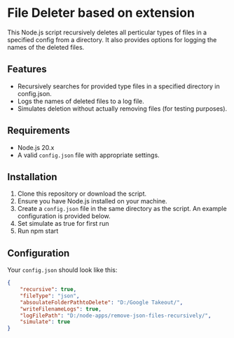 # File Deleter based on extension

This Node.js script recursively deletes all perticular types of files in a specified config from a directory. It also provides options for logging the names of the deleted files.

## Features

- Recursively searches for provided type files in a specified directory in config.json.
- Logs the names of deleted files to a log file.
- Simulates deletion without actually removing files (for testing purposes).

## Requirements

- Node.js 20.x
- A valid `config.json` file with appropriate settings.

## Installation

1. Clone this repository or download the script.
2. Ensure you have Node.js installed on your machine.
3. Create a `config.json` file in the same directory as the script. An example configuration is provided below.
4. Set simulate as true for first run
5. Run npm start

## Configuration

Your `config.json` should look like this:

```json
{
    "recursive": true,
    "fileType": "json",
    "absoulateFolderPathtoDelete": "D:/Google Takeout/",
    "writeFilenameLogs": true,
    "logFilePath": "D:/node-apps/remove-json-files-recursively/",
    "simulate": true
}

